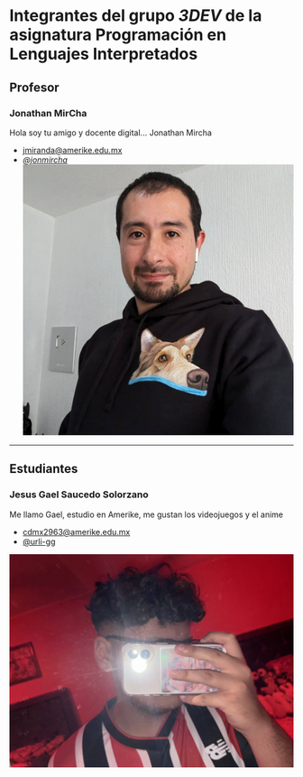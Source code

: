 # Integrantes del grupo _3DEV_ de la asignatura Programación en Lenguajes Interpretados

## Profesor

### Jonathan MirCha

Hola soy tu amigo y docente digital... Jonathan Mircha

- [jmiranda@amerike.edu.mx](jmiranda@amerike.edu.mx)
- [_@jonmircha_](https://github.com/jonmircha)
  ![Jonathan MirCha](./img/jonmircha.jpg)

---

## Estudiantes

  ### Jesus Gael Saucedo Solorzano
 
   Me llamo Gael, estudio en Amerike, me gustan los videojuegos y el anime 
 
   - [cdmx2963@amerike.edu.mx](cdmx2963@amerike.edu.mx) 
   - [@urli-gg](https://github.com/urli-gg) 
 
   ![Gael Saucedo](./img/gael-saucedo.jpeg)
